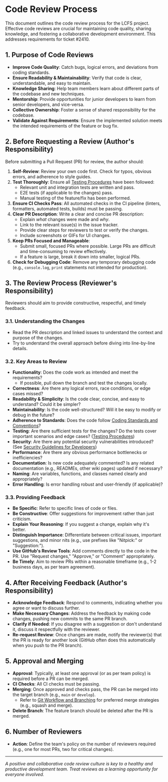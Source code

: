 # Code Review Process

This document outlines the code review process for the LCFS project. Effective code reviews are crucial for maintaining code quality, sharing knowledge, and fostering a collaborative development environment. This addresses requirements for ticket #2410.

## 1. Purpose of Code Reviews

*   **Improve Code Quality**: Catch bugs, logical errors, and deviations from coding standards.
*   **Ensure Readability & Maintainability**: Verify that code is clear, understandable, and easy to maintain.
*   **Knowledge Sharing**: Help team members learn about different parts of the codebase and new techniques.
*   **Mentorship**: Provide opportunities for junior developers to learn from senior developers, and vice-versa.
*   **Collective Ownership**: Foster a sense of shared responsibility for the codebase.
*   **Validate Against Requirements**: Ensure the implemented solution meets the intended requirements of the feature or bug fix.

## 2. Before Requesting a Review (Author's Responsibility)

Before submitting a Pull Request (PR) for review, the author should:

1.  **Self-Review**: Review your own code first. Check for typos, obvious errors, and adherence to style guides.
2.  **Test Thoroughly**: Ensure all [Testing Procedures](Testing-Procedures.md) have been followed:
    *   Relevant unit and integration tests are written and pass.
    *   E2E tests (if applicable to the changes) pass.
    *   Manual testing of the feature/fix has been performed.
3.  **Ensure CI Checks Pass**: All automated checks in the CI pipeline (linters, formatters, automated tests, builds) must be passing.
4.  **Clear PR Description**: Write a clear and concise PR description:
    *   Explain *what* changes were made and *why*.
    *   Link to the relevant issue(s) in the issue tracker.
    *   Provide clear steps for reviewers to test or verify the changes.
    *   Include screenshots or GIFs for UI changes.
5.  **Keep PRs Focused and Manageable**: 
    *   Submit small, focused PRs where possible. Large PRs are difficult and time-consuming to review effectively.
    *   If a feature is large, break it down into smaller, logical PRs.
6.  **Check for Debugging Code**: Remove any temporary debugging code (e.g., `console.log`, `print` statements not intended for production).

## 3. The Review Process (Reviewer's Responsibility)

Reviewers should aim to provide constructive, respectful, and timely feedback.

### 3.1. Understanding the Changes

*   Read the PR description and linked issues to understand the context and purpose of the changes.
*   Try to understand the overall approach before diving into line-by-line details.

### 3.2. Key Areas to Review

*   **Functionality**: Does the code work as intended and meet the requirements?
    *   If possible, pull down the branch and test the changes locally.
*   **Correctness**: Are there any logical errors, race conditions, or edge cases missed?
*   **Readability & Simplicity**: Is the code clear, concise, and easy to understand? Could it be simpler?
*   **Maintainability**: Is the code well-structured? Will it be easy to modify or debug in the future?
*   **Adherence to Standards**: Does the code follow [Coding Standards and Conventions](Coding-Standards-and-Conventions.md)?
*   **Testing**: Are there sufficient tests for the changes? Do the tests cover important scenarios and edge cases? ([Testing Procedures](Testing-Procedures.md))
*   **Security**: Are there any potential security vulnerabilities introduced? (See [Security Guidelines for Developers](Security-Guidelines-for-Developers.md))
*   **Performance**: Are there any obvious performance bottlenecks or inefficiencies?
*   **Documentation**: Is new code adequately commented? Is any related documentation (e.g., READMEs, other wiki pages) updated if necessary?
*   **Naming**: Are variables, functions, and classes named clearly and appropriately?
*   **Error Handling**: Is error handling robust and user-friendly (if applicable)?

### 3.3. Providing Feedback

*   **Be Specific**: Refer to specific lines of code or files.
*   **Be Constructive**: Offer suggestions for improvement rather than just criticism.
*   **Explain Your Reasoning**: If you suggest a change, explain why it's better.
*   **Distinguish Importance**: Differentiate between critical issues, important suggestions, and minor nits (e.g., use prefixes like "Nitpick:" or "Suggestion:").
*   **Use GitHub's Review Tools**: Add comments directly to the code in the PR. Use "Request changes," "Approve," or "Comment" appropriately.
*   **Be Timely**: Aim to review PRs within a reasonable timeframe (e.g., 1-2 business days, as per team agreement).

## 4. After Receiving Feedback (Author's Responsibility)

*   **Acknowledge Feedback**: Respond to comments, indicating whether you agree or want to discuss further.
*   **Make Necessary Changes**: Address the feedback by making code changes, pushing new commits to the same PR branch.
*   **Clarify if Needed**: If you disagree with a suggestion or don't understand it, discuss it respectfully with the reviewer.
*   **Re-request Review**: Once changes are made, notify the reviewer(s) that the PR is ready for another look (GitHub often does this automatically when you push to the PR branch).

## 5. Approval and Merging

*   **Approval**: Typically, at least one approval (or as per team policy) is required before a PR can be merged.
*   **CI Checks**: All CI checks must be passing.
*   **Merging**: Once approved and checks pass, the PR can be merged into the target branch (e.g., `main` or `develop`).
    *   Refer to [Git Workflow and Branching](Git-Workflow-and-Branching.md#3-pull-request-pr-process) for preferred merge strategies (e.g., squash and merge).
*   **Delete Branch**: The feature branch should be deleted after the PR is merged.

## 6. Number of Reviewers

*   **Action**: Define the team's policy on the number of reviewers required (e.g., one for most PRs, two for critical changes).

---
*A positive and collaborative code review culture is key to a healthy and productive development team. Treat reviews as a learning opportunity for everyone involved.* 